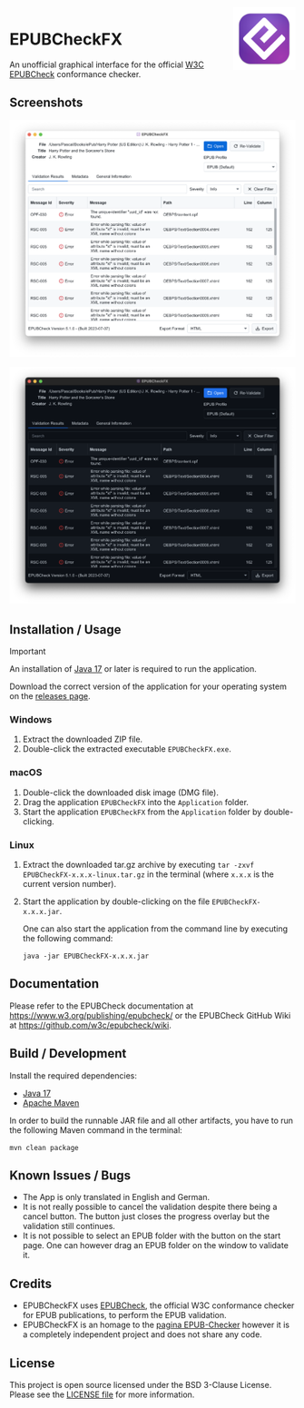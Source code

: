 <img src="icon.png" align="right" height="110"/>

# EPUBCheckFX

An unofficial graphical interface for the official [W3C EPUBCheck](https://www.w3.org/publishing/epubcheck/) conformance checker.

## Screenshots

![EPUBCheckFX Screenshot Light Mode](img/EPUBCheckFX-Screenshot-Light.png)

![EPUBCheckFX Screenshot Dark Mode](img/EPUBCheckFX-Screenshot-Dark.png)

## Installation / Usage

> [!IMPORTANT]  
> An installation of [Java 17](https://adoptium.net/) or later is required to run the application.

Download the correct version of the application for your operating system on the [releases page](https://github.com/Wandmalfarbe/EPUBCheckFX/releases).

### Windows

1. Extract the downloaded ZIP file.
2. Double-click the extracted executable `EPUBCheckFX.exe`.

### macOS

1. Double-click the downloaded disk image (DMG file).
2. Drag the application `EPUBCheckFX` into the `Application` folder.
3. Start the application `EPUBCheckFX` from the `Application` folder by double-clicking.

### Linux

1. Extract the downloaded tar.gz archive by executing `tar -zxvf EPUBCheckFX-x.x.x-linux.tar.gz` in the terminal (where `x.x.x` is the current version number).
2. Start the application by double-clicking on the file `EPUBCheckFX-x.x.x.jar`.

    One can also start the application from the command line by executing the following command:

    ``` shell
    java -jar EPUBCheckFX-x.x.x.jar
    ```

## Documentation

Please refer to the EPUBCheck documentation at https://www.w3.org/publishing/epubcheck/ or the EPUBCheck GitHub Wiki at https://github.com/w3c/epubcheck/wiki.

## Build / Development

Install the required dependencies:

* [Java 17](https://adoptium.net/)
* [Apache Maven](https://maven.apache.org/)

In order to build the runnable JAR file and all other artifacts, you have to run the following Maven command in the terminal:

```
mvn clean package
```

## Known Issues / Bugs

- The App is only translated in English and German.
- It is not really possible to cancel the validation despite there being a cancel button. The button just closes the progress overlay but the validation still continues.
- It is not possible to select an EPUB folder with the button on the start page. One can however drag an EPUB folder on the window to validate it.

## Credits

* EPUBCheckFX uses [EPUBCheck](https://github.com/w3c/epubcheck), the official W3C conformance checker for EPUB publications, to perform the EPUB validation.
* EPUBCheckFX is an homage to the [pagina EPUB-Checker](https://github.com/paginagmbh/EPUB-Checker) however it is a completely independent project and does not share any code.

## License

This project is open source licensed under the BSD 3-Clause License. Please see the [LICENSE file](LICENSE) for more information.
